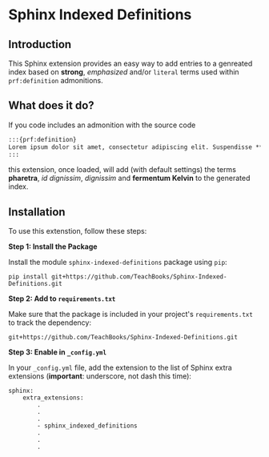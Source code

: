 # Sphinx Indexed Definitions

## Introduction

This Sphinx extension provides an easy way to add entries to a genreated index based on **strong**, *emphasized* and/or `literal` terms used within `prf:definition` admonitions.

## What does it do?

If you code includes an admonition with the source code

```md
:::{prf:definition}
Lorem ipsum dolor sit amet, consectetur adipiscing elit. Suspendisse **Pharetra**, ex ut commodo varius, est justo vestibulum nunc, *(id) dignissim* lorem nibh in mauris. Duis varius lorem et neque posuere, ac elementum eros consequat. Maecenas sed risus suscipit, **fermentum Kelvin** quam vitae, consectetur augue. Maecenas aliquam leo vitae velit interdum efficitur.
:::
```

this extension, once loaded, will add (with default settings) the terms **pharetra**, *id dignissim*, *dignissim* and **fermentum Kelvin** to the generated index.

## Installation
To use this extenstion, follow these steps:

**Step 1: Install the Package**

Install the module `sphinx-indexed-definitions` package using `pip`:
```
pip install git+https://github.com/TeachBooks/Sphinx-Indexed-Definitions.git
```
    
**Step 2: Add to `requirements.txt`**

Make sure that the package is included in your project's `requirements.txt` to track the dependency:
```
git+https://github.com/TeachBooks/Sphinx-Indexed-Definitions.git
```

**Step 3: Enable in `_config.yml`**

In your `_config.yml` file, add the extension to the list of Sphinx extra extensions (**important**: underscore, not dash this time):
```
sphinx: 
    extra_extensions:
        .
        .
        .
        - sphinx_indexed_definitions
        .
        .
        .
```